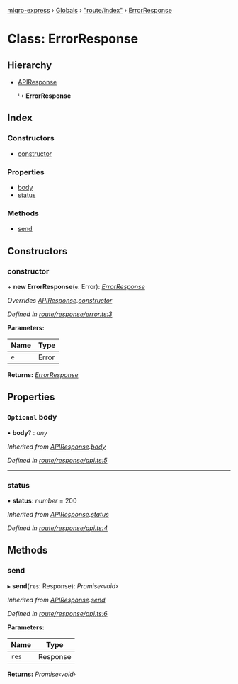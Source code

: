[miqro-express](../README.md) › [Globals](../globals.md) › ["route/index"](../modules/_route_index_.md) › [ErrorResponse](_route_index_.errorresponse.md)

# Class: ErrorResponse

## Hierarchy

* [APIResponse](_index_.apiresponse.md)

  ↳ **ErrorResponse**

## Index

### Constructors

* [constructor](_route_index_.errorresponse.md#constructor)

### Properties

* [body](_route_index_.errorresponse.md#optional-body)
* [status](_route_index_.errorresponse.md#status)

### Methods

* [send](_route_index_.errorresponse.md#send)

## Constructors

###  constructor

\+ **new ErrorResponse**(`e`: Error): *[ErrorResponse](_route_index_.errorresponse.md)*

*Overrides [APIResponse](_index_.apiresponse.md).[constructor](_index_.apiresponse.md#constructor)*

*Defined in [route/response/error.ts:3](https://github.com/claukers/miqro-express/blob/47304ab/src/route/response/error.ts#L3)*

**Parameters:**

Name | Type |
------ | ------ |
`e` | Error |

**Returns:** *[ErrorResponse](_route_index_.errorresponse.md)*

## Properties

### `Optional` body

• **body**? : *any*

*Inherited from [APIResponse](_index_.apiresponse.md).[body](_index_.apiresponse.md#optional-body)*

*Defined in [route/response/api.ts:5](https://github.com/claukers/miqro-express/blob/47304ab/src/route/response/api.ts#L5)*

___

###  status

• **status**: *number* = 200

*Inherited from [APIResponse](_index_.apiresponse.md).[status](_index_.apiresponse.md#status)*

*Defined in [route/response/api.ts:4](https://github.com/claukers/miqro-express/blob/47304ab/src/route/response/api.ts#L4)*

## Methods

###  send

▸ **send**(`res`: Response): *Promise‹void›*

*Inherited from [APIResponse](_index_.apiresponse.md).[send](_index_.apiresponse.md#send)*

*Defined in [route/response/api.ts:6](https://github.com/claukers/miqro-express/blob/47304ab/src/route/response/api.ts#L6)*

**Parameters:**

Name | Type |
------ | ------ |
`res` | Response |

**Returns:** *Promise‹void›*
